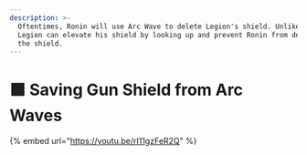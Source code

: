 ```yaml
---
description: >-
  Oftentimes, Ronin will use Arc Wave to delete Legion's shield. Unlike Tone,
  Legion can elevate his shield by looking up and prevent Ronin from deleting
  the shield.
---
```


# 🟩 Saving Gun Shield from Arc Waves

{% embed url="https://youtu.be/rI11gzFeR2Q" %}
